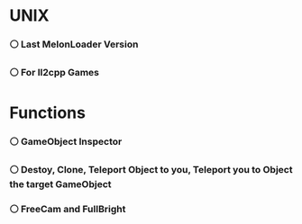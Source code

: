 # UNIX
### ⚪ Last MelonLoader Version
### ⚪ For Il2cpp Games

# Functions
### ⚪ GameObject Inspector
### ⚪ Destoy, Clone, Teleport Object to you, Teleport you to Object the target GameObject
### ⚪ FreeCam and FullBright
